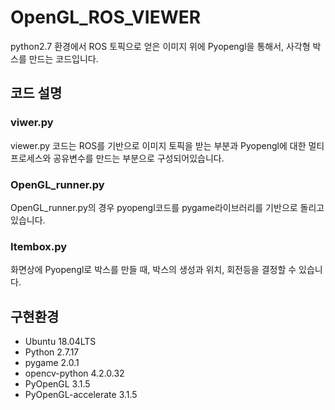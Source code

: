 # OpenGL_ROS_VIEWER
python2.7 환경에서 ROS 토픽으로 얻은 이미지 위에 Pyopengl을 통해서,
사각형 박스를 만드는 코드입니다.
## 코드 설명
### viwer.py
viewer.py 코드는 ROS를 기반으로 이미지 토픽을 받는 부분과 Pyopengl에 대한 멀티프로세스와 공유변수를 만드는 부분으로 구성되어있습니다. 

### OpenGL_runner.py
OpenGL_runner.py의 경우 pyopengl코드를 pygame라이브러리를 기반으로 돌리고 있습니다.

### Itembox.py
화면상에 Pyopengl로 박스를 만들 때, 박스의 생성과 위치, 회전등을 결정할 수 있습니다. 

## 구현환경
- Ubuntu 18.04LTS
- Python 2.7.17
- pygame 2.0.1
- opencv-python 4.2.0.32
- PyOpenGL 3.1.5
- PyOpenGL-accelerate 3.1.5

